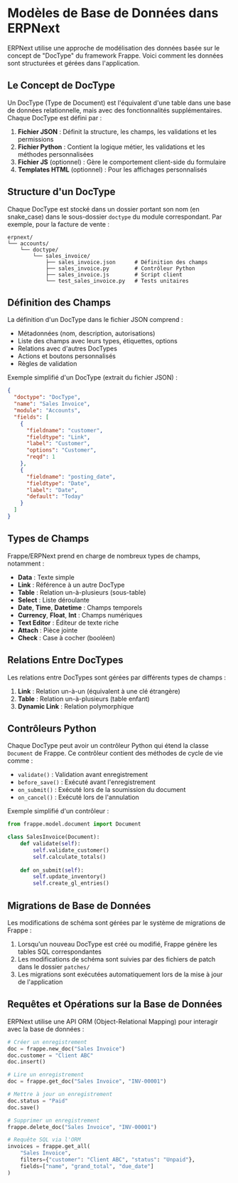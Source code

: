 # Modèles de Base de Données dans ERPNext

ERPNext utilise une approche de modélisation des données basée sur le concept de "DocType" du framework Frappe. Voici comment les données sont structurées et gérées dans l'application.

## Le Concept de DocType

Un DocType (Type de Document) est l'équivalent d'une table dans une base de données relationnelle, mais avec des fonctionnalités supplémentaires. Chaque DocType est défini par :

1. **Fichier JSON** : Définit la structure, les champs, les validations et les permissions
2. **Fichier Python** : Contient la logique métier, les validations et les méthodes personnalisées
3. **Fichier JS** (optionnel) : Gère le comportement client-side du formulaire
4. **Templates HTML** (optionnel) : Pour les affichages personnalisés

## Structure d'un DocType

Chaque DocType est stocké dans un dossier portant son nom (en snake_case) dans le sous-dossier `doctype` du module correspondant. Par exemple, pour la facture de vente :

```
erpnext/
└── accounts/
    └── doctype/
        └── sales_invoice/
            ├── sales_invoice.json      # Définition des champs
            ├── sales_invoice.py        # Contrôleur Python
            ├── sales_invoice.js        # Script client
            └── test_sales_invoice.py   # Tests unitaires
```

## Définition des Champs

La définition d'un DocType dans le fichier JSON comprend :

- Métadonnées (nom, description, autorisations)
- Liste des champs avec leurs types, étiquettes, options
- Relations avec d'autres DocTypes
- Actions et boutons personnalisés
- Règles de validation

Exemple simplifié d'un DocType (extrait du fichier JSON) :

```json
{
  "doctype": "DocType",
  "name": "Sales Invoice",
  "module": "Accounts",
  "fields": [
    {
      "fieldname": "customer",
      "fieldtype": "Link",
      "label": "Customer",
      "options": "Customer",
      "reqd": 1
    },
    {
      "fieldname": "posting_date",
      "fieldtype": "Date",
      "label": "Date",
      "default": "Today"
    }
  ]
}
```

## Types de Champs

Frappe/ERPNext prend en charge de nombreux types de champs, notamment :

- **Data** : Texte simple
- **Link** : Référence à un autre DocType
- **Table** : Relation un-à-plusieurs (sous-table)
- **Select** : Liste déroulante
- **Date**, **Time**, **Datetime** : Champs temporels
- **Currency**, **Float**, **Int** : Champs numériques
- **Text Editor** : Éditeur de texte riche
- **Attach** : Pièce jointe
- **Check** : Case à cocher (booléen)

## Relations Entre DocTypes

Les relations entre DocTypes sont gérées par différents types de champs :

1. **Link** : Relation un-à-un (équivalent à une clé étrangère)
2. **Table** : Relation un-à-plusieurs (table enfant)
3. **Dynamic Link** : Relation polymorphique

## Contrôleurs Python

Chaque DocType peut avoir un contrôleur Python qui étend la classe `Document` de Frappe. Ce contrôleur contient des méthodes de cycle de vie comme :

- `validate()` : Validation avant enregistrement
- `before_save()` : Exécuté avant l'enregistrement
- `on_submit()` : Exécuté lors de la soumission du document
- `on_cancel()` : Exécuté lors de l'annulation

Exemple simplifié d'un contrôleur :

```python
from frappe.model.document import Document

class SalesInvoice(Document):
    def validate(self):
        self.validate_customer()
        self.calculate_totals()
    
    def on_submit(self):
        self.update_inventory()
        self.create_gl_entries()
```

## Migrations de Base de Données

Les modifications de schéma sont gérées par le système de migrations de Frappe :

1. Lorsqu'un nouveau DocType est créé ou modifié, Frappe génère les tables SQL correspondantes
2. Les modifications de schéma sont suivies par des fichiers de patch dans le dossier `patches/`
3. Les migrations sont exécutées automatiquement lors de la mise à jour de l'application

## Requêtes et Opérations sur la Base de Données

ERPNext utilise une API ORM (Object-Relational Mapping) pour interagir avec la base de données :

```python
# Créer un enregistrement
doc = frappe.new_doc("Sales Invoice")
doc.customer = "Client ABC"
doc.insert()

# Lire un enregistrement
doc = frappe.get_doc("Sales Invoice", "INV-00001")

# Mettre à jour un enregistrement
doc.status = "Paid"
doc.save()

# Supprimer un enregistrement
frappe.delete_doc("Sales Invoice", "INV-00001")

# Requête SQL via l'ORM
invoices = frappe.get_all(
    "Sales Invoice",
    filters={"customer": "Client ABC", "status": "Unpaid"},
    fields=["name", "grand_total", "due_date"]
)
``` 